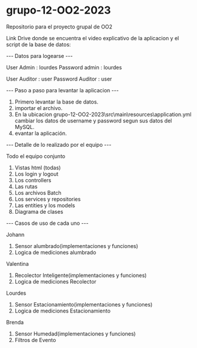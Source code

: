 # grupo-12-OO2-2023
Repositorio para el proyecto grupal de OO2

Link Drive donde se encuentra el video explicativo de la aplicacion y el script de la base de datos:


--- Datos para logearse ---

User Admin : lourdes 
Password admin : lourdes

User Auditor : user
Password Auditor : user

--- Paso a paso para levantar la aplicacion ---
1. Primero levantar la base de datos.
2. importar el archivo.
3. En la ubicacion grupo-12-OO2-2023\src\main\resources\application.yml cambiar los datos de  username y password segun sus datos del MySQL.
4. evantar la aplicación.

--- Detalle de lo realizado por el equipo ---

Todo el equipo conjunto
1. Vistas html (todas)
2. Los login y logout
3. Los controllers
4. Las rutas
5. Los archivos Batch
6. Los services y repositories
7. Las entities y los models
8. Diagrama de clases

--- Casos de uso de cada uno ---

Johann
1. Sensor alumbrado(implementaciones y funciones)
2. Logica de mediciones alumbrado

Valentina
1. Recolector Inteligente(implementaciones y funciones)
2. Logica de mediciones Recolector

Lourdes
1. Sensor Estacionamiento(implementaciones y funciones)
2. Logica de mediciones Estacionamiento

Brenda
1. Sensor Humedad(implementaciones y funciones)
2. Filtros de Evento


